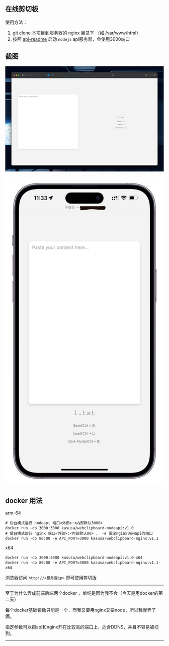 ## 在线剪切板
使用方法：
1. git clone 本项目到服务器的 nginx 目录下 （如 /var/www/html）
2. 按照 [api-readme](/my-api/readme.md) 启动 `nodejs` api服务器，会使用3000端口

## 截图
![1](images/image.png)
<div align="center">
	<img src="images/image2.jpg" alt="Editor" width="500">
</div>

## docker 用法

arm-64
```shell
# 后台模式运行 nodeapi 端口<外部>:<内部默认3000>
docker run -dp 3000:3000 kasusa/webclipboard-nodeapi:v1.0
# 后台模式运行 nginx 端口<外部>:<内部默认80> ， -e 设定nginx访问api的端口
docker run -dp 80:80 -e API_PORT=3000 kasusa/webclipboard-nginx:v1.1
```

x64
```shell
docker run -dp 3000:3000 kasusa/webclipboard-nodeapi:v1.0-x64
docker run -dp 80:80 -e API_PORT=3000 kasusa/webclipboard-nginx:v1.1-x64
```

浏览器访问 `http://<服务器ip>` 即可使用剪切版

---

至于为什么弄成前端后端两个docker ，单纯是因为我不会（今天是用docker的第二天）

每个docker基础镜像只能是一个，而我又要用nginx又要node，所以我就弄了俩。

指定参数可以把api和nginx开在比较高的端口上，适合DDNS，并且不容易被扫到。

---